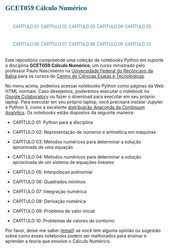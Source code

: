 <link href="https://fonts.googleapis.com/css?family=Audiowide" rel="stylesheet" />
<link href="https://fonts.googleapis.com/css?family=Roboto" rel="stylesheet" />

## <span style="color: #015174; font-family: Audiowide;">GCET059 Cálculo Numérico</span>

<html lang="en">
    <meta charset="UTF-8">
    <meta http-equiv="X-UA-Compatible" content="IE=edge">
    <meta name="viewport" content="width=device-width, initial-scale=1.0">
    <title>Menu</title>
    <style>
    .menu>li {
        display: inline-block;
        position: relative;
        font-size:14px;
        color:#015174;
        font-weight:100;
        font-family: Roboto;
    }
    .menu>li>a {
        display: block;
        padding: 20px 1px;
        text-decoration: none;
        color: #015174;
        font-size:14px;
        font-weight:300;
        font-family: Roboto;
    }
    .menu>li:hover>.submenu {
        display: block;
    }
    .submenu {
        display: none;
        position: absolute;
        top: 100%;
        width: 270px;
        left: 0;
        background-color: #fff;
        padding: 8px;
    }
    .submenu>li {
        display: block;
        margin-bottom: 10px;
    }
    .submenu>li>a {
        color: #085174;
        text-decoration: none;
    }
    </style>

<nav>
<ul class="menu">
<li><a href="#">CAPÍTULO 01</a></li>
    <ul class="submenu">
        <li><a href="" target="_blank">Python para a disciplina</a></li>
    </ul>
<li><a href="#">CAPÍTULO 02</a></li>
    <ul class="submenu">
        <li><a href="" target="_blank">Sistemas de numeração</a></li>
        <li><a href="" target="_blank">Conversão de base</a></li>
        <li><a href="" target="_blank">Representação em ponto fixo</a></li>
        <li><a href="" target="_blank">Representação em ponto flutuante</a></li>
        <li><a href="" target="_blank">Erros</a></li>
        <li><a href="" target="_blank">Arredondamento em ponto flutuante</a></li>
        <li><a href="" target="_blank">Operações aritméticas em ponto flutuante</a></li>
        <li><a href="" target="_blank">Efeitos das operações em máquinas</a></li>
    </ul>

<li><a href="#">CAPÍTULO 03</a></li>
    <ul class="submenu">
        <li><a href="" target="_blank">Isolamento do zero de uma função</a></li>
        <li><a href="" target="_blank">Bisseção</a></li>
        <li><a href="" target="_blank">Posição-falsa</a></li>
        <li><a href="" target="_blank">Iteração linear</a></li>
        <li><a href="" target="_blank">Newton-Raphson</a></li>
        <li><a href="" target="_blank">Secantes</a></li>
    </ul>

<li><a href="#">CAPÍTULO 04</a></li>
    <ul class="submenu">
        <li><a href="" target="_blank">Sistemas lineares</a></li>
        <li><a href="" target="_blank"></a></li>
    </ul>

<li><a href="#">CAPÍTULO 05</a></li>
    <ul class="submenu">
        <li><a href="https://profpaulonascimento.github.io/gcet059/html/gcet059_interpolacao_sistemas.html" target="_blank">Utilizando Sistemas Lineares</a></li>
        <li><a href="https://profpaulonascimento.github.io/gcet059/html/gcet059_interpolacao_lagrange.html" target="_blank">Utilizando a forma de Lagrange</a></li>
    </ul>


<li><a href="#">CAPÍTULO 06</a></li>
    <ul class="submenu">
        <li><a href="https://profpaulonascimento.github.io/gcet059/html/gcet059_quadrados_minimos.html" target="_blank">Quadrados mínimos</a></li>
    </ul>


<li><a href="#">CAPÍTULO 07</a> <!--Métodos para encontrar aproximações da integral de uma função real definida em um intervalo</a>-->
    <ul class="submenu">
        <li><a href="https://profpaulonascimento.github.io/gcet059/html/gcet059_integracao_trapezios.html" target="_blank">Método dos Trapézios</a></li>
        <li><a href="https://profpaulonascimento.github.io/gcet059/html/gcet059_integracao_13simpson.html" target="_blank">Método 1/3 de Simpson</a></li>
        <li><a href="https://profpaulonascimento.github.io/gcet059/html/gcet059_integracao_38simpson.html" target="_blank">Método 3/8 de Simpson</a></li>    
    </ul>
</li>

<li><a href="#">CAPÍTULO 08</a>
    <ul class="submenu">
        <li><a href="" target="_blank">Diferença finita para a derivada primeira</a></li>
        <li><a href="" target="_blank">Diferença finita para a derivada segunda</a></li>
        <li><a href="" target="_blank">Obtenção de fórmulas por polinômios interpoladores</a></li>
        <li><a href="" target="_blank">Fórmulas de diferenças finitas</a></li>
        <li><a href="" target="_blank">Derivada via ajuste ou interpolação</a></li>
    </ul>
</li>

<li><a href="#">CAPÍTULO 09</a></li>
    <ul class="submenu">
        <li><a href="" target="_blank">Teoria das equações diferenciais</a></li>
        <li><a href="" target="_blank">O método de Euler</a></li>
        <li><a href="" target="_blank">O método de Euler implícito</a></li>
        <li><a href="" target="_blank">O método trapezoidal</a></li>
        <li><a href="" target="_blank">O método de Heun</a></li>
        <li><a href="" target="_blank">O método theta</a></li>
        <li><a href="" target="_blank">O método de Taylor</a></li>
        <li><a href="" target="_blank">Métodos de passo múltiplo</a></li>
        <li><a href="" target="_blank">O método de Adams-Bashforth</a></li>
        <li><a href="" target="_blank">O método de Adams-Moulton</a></li>
        <li><a href="" target="_blank">Métodos BDF</a></li>
        <li><a href="" target="_blank">Os métodos de Runge-Kutta</a></li>
        <li><a href="" target="_blank">Sistemas de equações diferenciais ordinárias e equações de ordem superior</a></li>
    </ul>

 <li><a href="#">CAPÍTULO 10</a></li>
    <ul class="submenu">
        <li><a href="" target="_blank">Método de diferenças finitas</a></li>
    </ul>
</ul>
</nav>

</html>


Este repositório compreende uma coleção de notebooks Python em suporte à disciplina **GCET059 Cálculo Numérico**, um curso ministrado pelo professor Paulo Nascimento na [Universidade Federal do Recôncavo da Bahia](https://ufrb.edu.br) para os cursos do [Centro de Ciências Exatas e Tecnológicas](https://ufrb.edu.br/cetec/). <!-- Observe que há um site complementar [**CBE 32338 Process Control Laboratory**](https://jckantor.github.io/CBE32338/) com notebooks adicionais demonstrando a implementação prática desses conceitos usando o Temperature Control Laboratory.-->

No menu acima, podemos acessar notebooks Python como páginas da Web HTML normais. Caso desejemos, poderemos executar o notebook no [Google Colaboratory](https://colab.research.google.com) ou fazer o download para executar em seu próprio laptop. Para executar em seu próprio laptop, você precisará instalar Jupyter e Python 3, como a excelente [distribuição Anaconda da Continuum Analytics](https://www.continuum.io/downloads). Os notebooks estão dispostos da seguinte maneira:


* CAPÍTULO 01: Python para a disciplina
    
* CAPÍTULO 02: Representação de números e aritmética em máquinas
    
* CAPÍTULO 03: Métodos numéricos para determinar a solução aproximada de uma equação
    
* CAPÍTULO 04: Métodos numéricos para determinar a solução aproximada de um sistema de equações lineares
    
* CAPÍTULO 05: Interpolaçao polinomial
    
* CAPÍTULO 06: Quadrados mínimos
    
* CAPÍTULO 07: Integração numérica
    
* CAPÍTULO 08: Derivação numérica
    
* CAPÍTULO 09: Problema de valor inicial
    
* CAPÍTULO 10: Problemas de valores de contorno

Por favor, deixe-me saber ([email](mailto:nascimento.p@ufrb.edu.br)) se você tem alguma opinião ou sugestão sobre como esses notebooks podem ser melhorados para ensinar e aprender a teoria que envolve o Cálculo Numérico.
